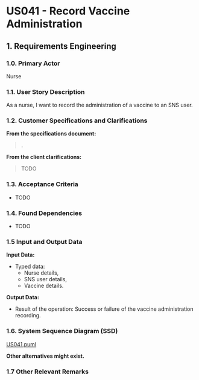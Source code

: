 # US041 - Record Vaccine Administration

## 1. Requirements Engineering

### 1.0. Primary Actor
Nurse

### 1.1. User Story Description
As a nurse, I want to record the administration of a vaccine to an SNS user.

### 1.2. Customer Specifications and Clarifications

**From the specifications document:**

> .

**From the client clarifications:**

> TODO

### 1.3. Acceptance Criteria

* TODO

### 1.4. Found Dependencies

* TODO

### 1.5 Input and Output Data

**Input Data:**

* Typed data:
  * Nurse details,
  * SNS user details,
  * Vaccine details.

**Output Data:**

* Result of the operation: Success or failure of the vaccine administration recording.

### 1.6. System Sequence Diagram (SSD)
[US041.puml](US041.puml)

**Other alternatives might exist.**

### 1.7 Other Relevant Remarks
